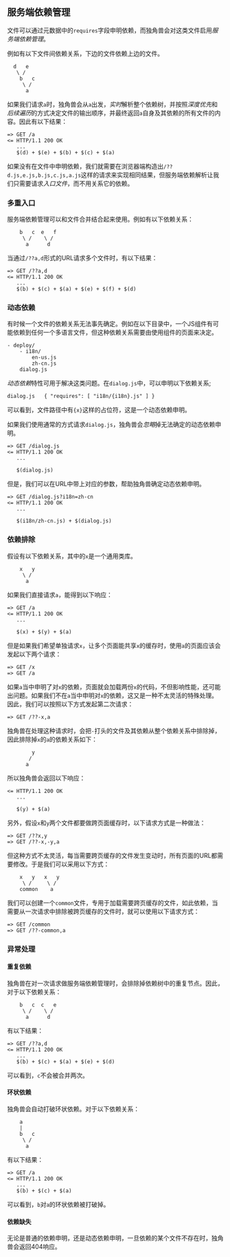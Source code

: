 服务端依赖管理
------------------------------

文件可以通过元数据中的`requires`字段申明依赖，而独角兽会对这类文件启用*服务端依赖管理*。

例如有以下文件间依赖关系，下边的文件依赖上边的文件。

	  d   e
	   \ /
	    b   c
	     \ /
	      a

如果我们请求`a`时，独角兽会从`a`出发，*实时*解析整个依赖树，并按照*深度优先*和*后续遍历*的方式决定文件的输出顺序，并最终返回`a`自身及其依赖的所有文件的内容。因此有以下结果：

	=> GET /a
	<= HTTP/1.1 200 OK
	   ...
	   $(d) + $(e) + $(b) + $(c) + $(a)

如果没有在文件中申明依赖，我们就需要在浏览器端构造出`/??d.js,e.js,b.js,c.js,a.js`这样的请求来实现相同结果，但服务端依赖解析让我们只需要请求*入口文件*，而不用关系它的依赖。

### 多重入口

服务端依赖管理可以和文件合并结合起来使用。例如有以下依赖关系：

	    b   c  e   f
	     \ /    \ /
	      a      d

当通过`/??a,d`形式的URL请求多个文件时，有以下结果：

	=> GET /??a,d
	<= HTTP/1.1 200 OK
	   ...
	   $(b) + $(c) + $(a) + $(e) + $(f) + $(d)

### 动态依赖

有时候一个文件的依赖关系无法事先确定。例如在以下目录中，一个JS组件有可能依赖到任何一个多语言文件，但这种依赖关系需要由使用组件的页面来决定。

	- deploy/
		- i18n/
			en-us.js
			zh-cn.js
		dialog.js

*动态依赖*特性可用于解决这类问题。在`dialog.js`中，可以申明以下依赖关系;

	dialog.js	{ "requires": [ "i18n/{i18n}.js" ] }

可以看到，文件路径中有`{x}`这样的占位符，这是一个动态依赖申明。

如果我们使用通常的方式请求`dialog.js`，独角兽会*忽略*掉无法确定的动态依赖申明。

	=> GET /dialog.js
	<= HTTP/1.1 200 OK
	   ...
	   
	   $(dialog.js)

但是，我们可以在URL中带上对应的参数，帮助独角兽确定动态依赖申明。

	=> GET /dialog.js?i18n=zh-cn
	<= HTTP/1.1 200 OK
	   ...
	   
	   $(i18n/zh-cn.js) + $(dialog.js)

### 依赖排除

假设有以下依赖关系，其中的`x`是一个通用类库。

	    x   y
	     \ /
	      a

如果我们直接请求`a`，能得到以下响应：

	=> GET /a
	<= HTTP/1.1 200 OK
	   ...
	   
	   $(x) + $(y) + $(a)

但是如果我们希望单独请求`x`，让多个页面能共享`x`的缓存时，使用`a`的页面应该会发起以下两个请求：

	=> GET /x
	=> GET /a

如果`a`当中申明了对`x`的依赖，页面就会加载两份`x`的代码，不但影响性能，还可能出问题。如果我们不在`a`当中申明对`x`的依赖，这又是一种不太灵活的特殊处理。因此，我们可以按照以下方式发起第二次请求：

	=> GET /??-x,a

独角兽在处理这种请求时，会把`-`打头的文件及其依赖从整个依赖关系中排除掉，因此排除掉`x`的`a`的依赖关系如下：

	        y
	       /
	      a

所以独角兽会返回以下响应：

	<= HTTP/1.1 200 OK
	   ...
	   
	   $(y) + $(a)

另外，假设`x`和`y`两个文件都要做跨页面缓存时，以下请求方式是一种做法：

	=> GET /??x,y
	=> GET /??-x,-y,a

但这种方式不太灵活，每当需要跨页缓存的文件发生变动时，所有页面的URL都需要修改。于是我们可以采用以下方式：

	    x   y   x   y
	     \ /     \ /
	    common    a

我们可以创建一个`common`文件，专用于加载需要跨页缓存的文件，如此依赖，当需要从一次请求中排除被跨页缓存的文件时，就可以使用以下请求方式：

	=> GET /common
	=> GET /??-common,a

### 异常处理

#### 重复依赖

独角兽在对一次请求做服务端依赖管理时，会排除掉依赖树中的重复节点。因此，对于以下依赖关系：

	    b   c  c   e
	     \ /    \ /
	      a      d

有以下结果：

	=> GET /??a,d
	<= HTTP/1.1 200 OK
	   ...
	   $(b) + $(c) + $(a) + $(e) + $(d)

可以看到，`c`不会被合并两次。

#### 环状依赖

独角兽会自动打破环状依赖。对于以下依赖关系：

	    a
	    |
	    b   c
	     \ /
	      a

有以下结果：

	=> GET /a
	<= HTTP/1.1 200 OK
	   ...
	   $(b) + $(c) + $(a)

可以看到，`b`对`a`的环状依赖被打破掉。

#### 依赖缺失

无论是普通的依赖申明，还是动态依赖申明，一旦依赖的某个文件不存在时，独角兽会返回404响应。

